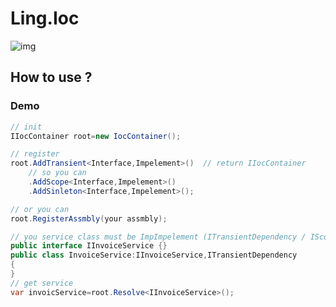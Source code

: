 # Ling.Ioc
![img]('https://img.shields.io/badge/netcore-2.1-brightgreen.svg')
## How to use ?
### Demo
``` csharp
// init
IIocContainer root=new IocContainer();

// register
root.AddTransient<Interface,Impelement>()  // return IIocContainer 
    // so you can
    .AddScope<Interface,Impelement>()
    .AddSinleton<Interface,Impelement>();

// or you can 
root.RegisterAssmbly(your assmbly);

// you service class must be ImpImpelement (ITransientDependency / IScopeDependency / ISinletonDependency)
public interface IInvoiceService {}
public class InvoiceService:IInvoiceService,ITransientDependency
{   
}
// get service
var invoicService=root.Resolve<IInvoiceService>();
```


